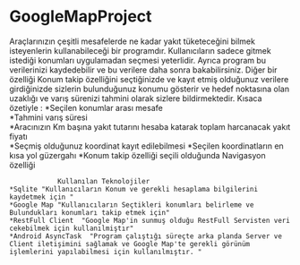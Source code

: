 # GoogleMapProject
Araçlarınızın çeşitli mesafelerde ne kadar yakıt tüketeceğini  bilmek isteyenlerin kullanabileceği bir programdır. Kullanıcıların sadece gitmek istediği konumları uygulamadan seçmesi yeterlidir. Ayrıca program bu verilerinizi kaydedebilir ve bu verilere daha sonra bakabilirsiniz. Diğer bir özelliği  Konum takip özelliğini seçtiğinizde ve kayıt etmiş olduğunuz verilere  girdiğinizde sizlerin bulunduğunuz konumu gösterir ve hedef noktasına olan uzaklığı ve varış sürenizi tahmini olarak sizlere bildirmektedir.
 Kısaca özetiyle : 
     *Seçilen konumlar arası mesafe                                                                         
     *Tahmini varış süresi                                                                                                                                                        
     *Aracınızın Km başına yakıt tutarını hesaba katarak toplam harcanacak yakıt fiyatı          
     *Seçmiş olduğunuz koordinat kayıt edilebilmesi 
    *Seçilen koordinatların en kısa yol güzergahı 
    *Konum takip özelliği seçili olduğunda Navigasyon özelliği

                Kullanılan Teknolojiler
    *Sqlite "Kullanıcıların Konum ve gerekli hesaplama bilgilerini kaydetmek için "                                            
    *Google Map "Kullanıcıların Seçtikleri konumları belirleme ve Bulundukları konumları takip etmek için"                      
    *RestFull Client  "Google Map'in sunmuş olduğu RestFull Servisten veri cekebilmek için kullanılmiştır"                      
    *Android AsyncTask  "Program çalıştığı süreçte arka planda Server ve Client iletişimini sağlamak ve Google Map'te gerekli görünüm işlemlerini yapılabilmesi için kullanılmıştır. " 
